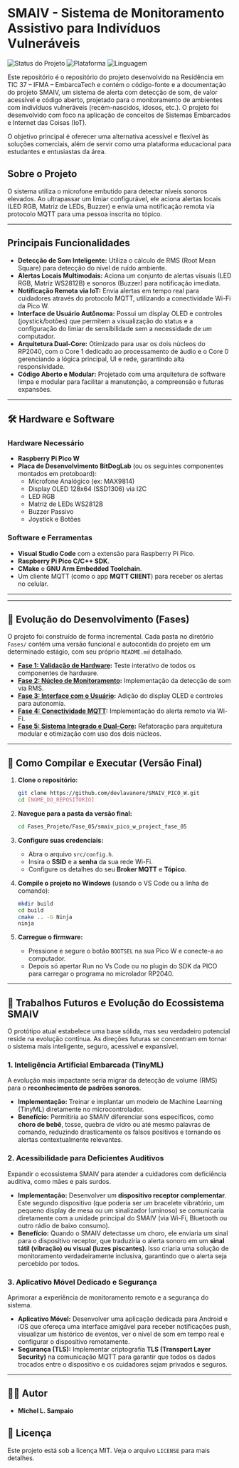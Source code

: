 # SMAIV - Sistema de Monitoramento Assistivo para Indivíduos Vulneráveis

![Status do Projeto](https://img.shields.io/badge/status-concluído-brightgreen)
![Plataforma](https://img.shields.io/badge/plataforma-Raspberry%20Pi%20Pico%20W-blue)
![Linguagem](https://img.shields.io/badge/linguagem-C/C++-orange)

Este repositório  é o repositório do projeto desenvolvido na Residência em TIC 37 – IFMA – EmbarcaTech e contém o código-fonte e a documentação do projeto SMAIV, um sistema de alerta com detecção de som, de valor acessível e código aberto, projetado para o monitoramento de ambientes com indivíduos vulneráveis (recém-nascidos, idosos, etc.). O projeto foi desenvolvido com foco na aplicação de conceitos de Sistemas Embarcados e Internet das Coisas (IoT).

O objetivo principal é oferecer uma alternativa acessível e flexível às soluções comerciais, além de servir como uma plataforma educacional para estudantes e entusiastas da área.

## Sobre o Projeto

O sistema utiliza o microfone embutido para detectar níveis sonoros elevados. Ao ultrapassar um limiar configurável, ele aciona alertas locais (LED RGB, Matriz de LEDs, Buzzer) e envia uma notificação remota via protocolo MQTT para uma pessoa inscrita no tópico.

---

## Principais Funcionalidades

- **Detecção de Som Inteligente:** Utiliza o cálculo de RMS (Root Mean Square) para detecção do nível de ruído ambiente.
- **Alertas Locais Multimodais:** Aciona um conjunto de alertas visuais (LED RGB, Matriz WS2812B) e sonoros (Buzzer) para notificação imediata.
- **Notificação Remota via IoT:** Envia alertas em tempo real para cuidadores através do protocolo MQTT, utilizando a conectividade Wi-Fi da Pico W.
- **Interface de Usuário Autônoma:** Possui um display OLED e controles (joystick/botões) que permitem a visualização do status e a configuração do limiar de sensibilidade sem a necessidade de um computador.
- **Arquitetura Dual-Core:** Otimizado para usar os dois núcleos do RP2040, com o Core 1 dedicado ao processamento de áudio e o Core 0 gerenciando a lógica principal, UI e rede, garantindo alta responsividade.
- **Código Aberto e Modular:** Projetado com uma arquitetura de software limpa e modular para facilitar a manutenção, a compreensão e futuras expansões.

---

## 🛠️ Hardware e Software

### Hardware Necessário
- **Raspberry Pi Pico W**
- **Placa de Desenvolvimento BitDogLab** (ou os seguintes componentes montados em protoboard):
  - Microfone Analógico (ex: MAX9814)
  - Display OLED 128x64 (SSD1306) via I2C
  - LED RGB
  - Matriz de LEDs WS2812B
  - Buzzer Passivo
  - Joystick e Botões

### Software e Ferramentas
- **Visual Studio Code** com a extensão para Raspberry Pi Pico.
- **Raspberry Pi Pico C/C++ SDK**.
- **CMake** e **GNU Arm Embedded Toolchain**.
- Um cliente MQTT (como o app **MQTT ClIENT**) para receber os alertas no celular.

---

---

## 🚀 Evolução do Desenvolvimento (Fases)

O projeto foi construído de forma incremental. Cada pasta no diretório `Fases/` contém uma versão funcional e autocontida do projeto em um determinado estágio, com seu próprio `README.md` detalhado.

- **[Fase 1: Validação de Hardware](.Fases_Projeto/Fase_01/smaiv_pico_w_project_fase_01):** Teste interativo de todos os componentes de hardware.
- **[Fase 2: Núcleo de Monitoramento](./Fases_Prjeto/Fase_01/smaiv_pico_w_project_fase_02):** Implementação da detecção de som via RMS.
- **[Fase 3: Interface com o Usuário](./Fases_Prjeto/Fase_01/smaiv_pico_w_project_fase_03):** Adição do display OLED e controles para autonomia.
- **[Fase 4: Conectividade MQTT](./Fases_Prjeto/Fase_01/smaiv_pico_w_project_fase_04):** Implementação do alerta remoto via Wi-Fi.
- **[Fase 5: Sistema Integrado e Dual-Core](./Fases_Prjeto/Fase_01/smaiv_pico_w_project_fase_05):** Refatoração para arquitetura modular e otimização com uso dos dois núcleos.

---

## 🔧 Como Compilar e Executar (Versão Final)

1.  **Clone o repositório:**
    ```bash
    git clone https://github.com/devlavanere/SMAIV_PICO_W.git
    cd [NOME_DO_REPOSITORIO]
    ```

2.  **Navegue para a pasta da versão final:**
    ```bash
    cd Fases_Projeto/Fase_05/smaiv_pico_w_project_fase_05
    ```

3.  **Configure suas credenciais:**
    - Abra o arquivo `src/config.h`.
    - Insira o **SSID** e a **senha** da sua rede Wi-Fi.
    - Configure os detalhes do seu **Broker MQTT** e **Tópico**.

4.  **Compile o projeto no Windows** (usando o VS Code ou a linha de comando):
    ```bash
    mkdir build
    cd build
    cmake .. -G Ninja
    ninja
    ```

5.  **Carregue o firmware:**
    - Pressione e segure o botão `BOOTSEL` na sua Pico W e conecte-a ao computador.
    - Depois só apertar Run no Vs Code ou no plugin do SDK da PICO para carregar o programa no microlador RP2040.

---

## 🔮 Trabalhos Futuros e Evolução do Ecossistema SMAIV

O protótipo atual estabelece uma base sólida, mas seu verdadeiro potencial reside na evolução contínua. As direções futuras se concentram em tornar o sistema mais inteligente, seguro, acessível e expansível.

### 1. Inteligência Artificial Embarcada (TinyML)
A evolução mais impactante seria migrar da detecção de volume (RMS) para o **reconhecimento de padrões sonoros**.
- **Implementação:** Treinar e implantar um modelo de Machine Learning (TinyML) diretamente no microcontrolador.
- **Benefício:** Permitiria ao SMAIV diferenciar sons específicos, como **choro de bebê**, tosse, quebra de vidro ou até mesmo palavras de comando, reduzindo drasticamente os falsos positivos e tornando os alertas contextualmente relevantes.

### 2. Acessibilidade para Deficientes Auditivos
Expandir o ecossistema SMAIV para atender a cuidadores com deficiência auditiva, como mães e pais surdos.
- **Implementação:** Desenvolver um **dispositivo receptor complementar**. Este segundo dispositivo (que poderia ser um bracelete vibratório, um pequeno display de mesa ou um sinalizador luminoso) se comunicaria diretamente com a unidade principal do SMAIV (via Wi-Fi, Bluetooth ou outro rádio de baixo consumo).
- **Benefício:** Quando o SMAIV detectasse um choro, ele enviaria um sinal para o dispositivo receptor, que traduziria o alerta sonoro em um **sinal tátil (vibração) ou visual (luzes piscantes)**. Isso criaria uma solução de monitoramento verdadeiramente inclusiva, garantindo que o alerta seja percebido por todos.

### 3. Aplicativo Móvel Dedicado e Segurança
Aprimorar a experiência de monitoramento remoto e a segurança do sistema.
- **Aplicativo Móvel:** Desenvolver uma aplicação dedicada para Android e iOS que ofereça uma interface amigável para receber notificações push, visualizar um histórico de eventos, ver o nível de som em tempo real e configurar o dispositivo remotamente.
- **Segurança (TLS):** Implementar criptografia **TLS (Transport Layer Security)** na comunicação MQTT para garantir que todos os dados trocados entre o dispositivo e os cuidadores sejam privados e seguros.

---

## 👨‍💻 Autor

- **Michel L. Sampaio**

## 📜 Licença

Este projeto está sob a licença MIT. Veja o arquivo `LICENSE` para mais detalhes.
